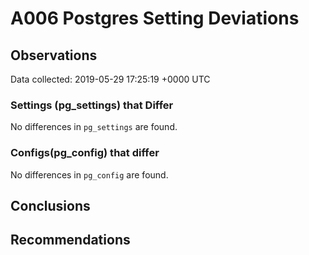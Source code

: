 # A006 Postgres Setting Deviations #

## Observations ##
Data collected: 2019-05-29 17:25:19 +0000 UTC  

### Settings (pg_settings) that Differ ###

No differences in `pg_settings` are found.

### Configs(pg_config) that differ ###

No differences in `pg_config` are found.



## Conclusions ##


## Recommendations ##

